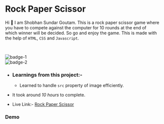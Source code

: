 # Rock Paper Scissor

Hi 👋 I am Shobhan Sundar Goutam. This is a rock paper scissor game where you have to compete against the computer for 10 rounds at the end of which winner will be decided. So go and enjoy the game. This is made with the help of `HTML`, `CSS` and `Javascript`.

<br>

![badge-1](https://img.shields.io/badge/HTML-CSS-blue)
<br>
![badge-2](https://img.shields.io/badge/-Javascript-yellow)

- ### Learnings from this project:-

  - Learned to handle `src` property of image efficiently.

- It took around _10 hours_ to complete.

- Live Link:- [Rock Paper Scissor](https://rps-fsjs.netlify.app/)

### Demo
